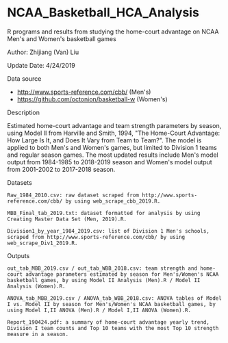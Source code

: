 # NCAA_Basketball_HCA_Analysis
R programs and results from studying the home-court advantage on NCAA Men's and Women's basketball games

Author: Zhijiang (Van) Liu

Update Date: 4/24/2019

Data source
* http://www.sports-reference.com/cbb/ (Men's)
* https://github.com/octonion/basketball-w (Women's)

Description

Estimated home-court advantage and team strength parameters by season, using Model II from Harville and Smith, 1994, "The Home-Court Advantage: How Large Is It, and Does It Vary from Team to Team?". The model is applied to both Men's and Women's games, but limited to Division 1 teams and regular season games. The most updated results include Men's model output from 1984-1985 to 2018-2019 season and Women's model output from 2001-2002 to 2017-2018 season.

Datasets

    Raw_1984_2010.csv: raw dataset scraped from http://www.sports-reference.com/cbb/ by using web_scrape_cbb_2019.R.

    MBB_Final_tab_2019.txt: dataset formatted for analysis by using Creating Master Data Set (Men, 2019).R.

    Division1_by_year_1984_2019.csv: list of Division 1 Men's schools, scraped from http://www.sports-reference.com/cbb/ by using web_scrape_Div1_2019.R.

Outputs

    out_tab_MBB_2019.csv / out_tab_WBB_2018.csv: team strength and home-court advantage parameters estimated by season for Men's/Women's NCAA basketball games, by using Model II Analysis (Men).R / Model II Analysis (Women).R.

    ANOVA_tab_MBB_2019.csv / ANOVA_tab_WBB_2018.csv: ANOVA tables of Model I vs. Model II by season for Men's/Women's NCAA basketball games, by using Model I,II ANOVA (Men).R / Model I,II ANOVA (Women).R.

    Report_190424.pdf: a summary of home-court advantage yearly trend, Division I team counts and Top 10 teams with the most Top 10 strength measure in a season.
